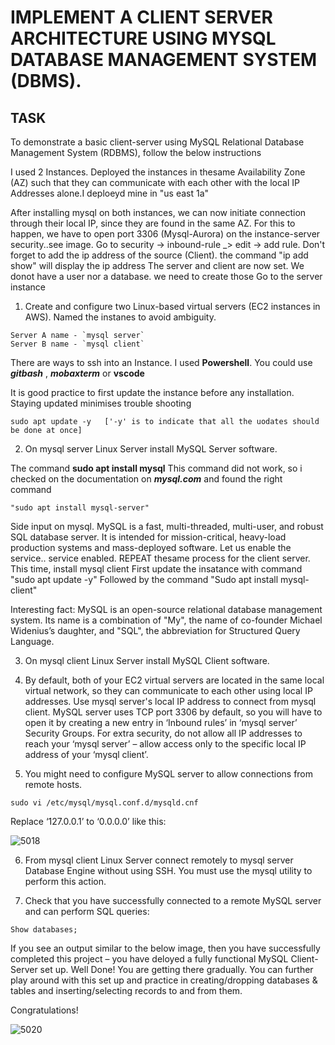 # IMPLEMENT A CLIENT SERVER ARCHITECTURE USING MYSQL DATABASE MANAGEMENT SYSTEM (DBMS).

## TASK 
To demonstrate a basic client-server using MySQL Relational Database Management System (RDBMS), follow the below instructions

I used 2 Instances. Deployed the instances in thesame Availability Zone (AZ) such that they can communicate with each other with the local IP Addresses alone.I deploeyd mine in  "us east 1a"


After installing mysql on both instances, we can now initiate connection through their local IP, since they are found in the same AZ.
For this to happen, we have to open port 3306 (Mysql-Aurora) on the instance-server security..see image. Go to security -> inbound-rule _> edit -> add rule. Don't forget to add the ip address of the source (Client). the command "ip add show" will display the ip address 
The server and client are now set. We donot have a user nor a database. we need to create those
Go to the server instance
1. Create and configure two Linux-based virtual servers (EC2 instances in AWS). Named the instanes to avoid ambiguity.

```
Server A name - `mysql server`
Server B name - `mysql client`
```
There are ways to ssh into an Instance. I used **Powershell**. You could use ***gitbash*** , ***mobaxterm*** or ****vscode****

It is good practice to first update the instance before any installation. Staying updated minimises trouble shooting

```
sudo apt update -y   ['-y' is to indicate that all the uodates should be done at once]
```

2. On mysql server Linux Server install MySQL Server software.

The command **sudo apt install mysql** This command did not work, so i checked on the documentation on ***mysql.com*** and found the right command
```
"sudo apt install mysql-server"
```
Side input on mysql. MySQL is a fast, multi-threaded, multi-user, and robust SQL database server. It is intended for mission-critical, heavy-load production systems and mass-deployed software.
Let us enable the service.. service enabled.
REPEAT thesame process for the client server. This time, install mysql client
First update the insatance with command "sudo apt update -y"
Followed by the command "Sudo apt install mysql-client"

Interesting fact: MySQL is an open-source relational database management system. Its name is a combination of "My", the name of
co-founder Michael Widenius’s daughter, and "SQL", the abbreviation for Structured Query Language.

3. On mysql client Linux Server install MySQL Client software.

4. By default, both of your EC2 virtual servers are located in the same local virtual network, so they can communicate to each other
using local IP addresses. Use mysql server's local IP address to connect from mysql client. MySQL server uses TCP port 3306 by 
default, so you will have to open it by creating a new entry in ‘Inbound rules’ in ‘mysql server’ Security Groups. 
For extra security, do not allow all IP addresses to reach your ‘mysql server’ – allow access only to the specific local
IP address of your ‘mysql client’.

5. You might need to configure MySQL server to allow connections from remote hosts.

```
sudo vi /etc/mysql/mysql.conf.d/mysqld.cnf
```

Replace ‘127.0.0.1’ to ‘0.0.0.0’ like this:


![5018](https://user-images.githubusercontent.com/85270361/210136418-f4832b77-89d4-4e65-8287-6e73a338a65a.PNG)


6. From mysql client Linux Server connect remotely to mysql server Database Engine without using SSH. You must use the mysql 
utility to perform this action.

7. Check that you have successfully connected to a remote MySQL server and can perform SQL queries:

```
Show databases;
```

If you see an output similar to the below image, then you have successfully completed this project – you have deloyed a fully 
functional MySQL Client-Server set up.
Well Done! You are getting there gradually. You can further play around with this set up and practice in creating/dropping databases 
& tables and inserting/selecting records to and from them.

Congratulations!


![5020](https://user-images.githubusercontent.com/85270361/210136618-f3738310-258f-4848-ab6d-710a06cce2e8.PNG)

